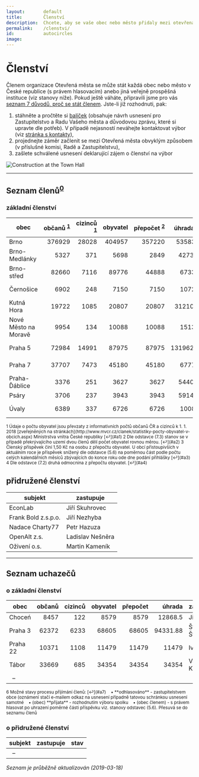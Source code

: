 ```yaml
---
layout:       default
title:        Členství
description:  Chcete, aby se vaše obec nebo město přidaly mezi otevřená města?
permalink:    /clenstvi/
id:           autocircles
image:
---
```


# Členství
Členem organizace Otevřená města se může stát každá obec nebo město v České republice (s právem hlasovacím) anebo jiná veřejně prospěšná instituce (viz stanovy níže). Pokud ještě váháte, připravili jsme pro vás [seznam 7 důvodů, proč se stát členem](/clenstvi/motivace/). Jste-li již rozhodnuti, pak:

1. stáhněte a pročtěte si [balíček](/balicek/) (obsahuje návrh usnesení pro Zastupitelstvo a Radu Vašeho města a důvodovou zprávu, které si upravte dle potřeb). V případě nejasností neváhejte kontaktovat výbor (viz [stránka s kontakty](/kontakty/)),
2. projednejte záměr začlenit se mezi Otevřená města obvyklým způsobem (v příslušné komisi, Radě a Zastupitelstvu),
3. zašlete schválené usnesení deklarující zájem o členství na výbor

![Construction at the Town Hall](/media/thumbnails/construction.jpg)

----

## <span id="Seznam_členů">Seznam členů</span><sup id="a0">[0](#f0)</sup>

### základní členství

obec | občanů&nbsp;<sup id="a1">[1](#f1)</sup> | cizinců &nbsp;<sup id="a1">[1](#f1)</sup> | obyvatel | přepočet&nbsp;<sup id="a2">[2](#f2)</sup> | úhrada&nbsp;<sup id="a3">[3](#f3)</sup> | zastupuje | hlasů&nbsp;<sup id="a4">[4](#f4)</sup> | členství
--- | ---:| ---:| ---:| ---:| ---:| --- | ---:| ---
Brno | 376929 | 28028 | 404957 | 357220 | 535830 | Jiří Ulip | 636 | zakládající
Brno-Medlánky | 5327 | 371 | 5698 | 2849 | 4273,5 | Kateřina Žůrková | 75 | 2016-07
Brno-střed | 82660 | 7116 | 89776 | 44888 | 67332 | Svatopluk Bartík | 300 | zakládající
Černošice | 6902 | 248 | 7150 | 7150 | 10725 | Tomáš Kratochvíl | 85 | zakládající
Kutná Hora | 19722 | 1085 | 20807 | 20807 | 31210,5 | Lukáš Jelínek | 144 | 2016-06
Nové Město na Moravě | 9954 | 134 | 10088 | 10088 | 15132 | Michal Šmarda | 100 | zakládající
Praha 5 | 72984 | 14991 | 87975 | 87975 | 131962,5 | Viktor Čahoj | 297 | zakládající
Praha 7 | 37707 | 7473 | 45180 | 45180 | 67770 | Ondřej Profant | 213 | 2016-06
Praha-Ďáblice | 3376 | 251 | 3627 | 3627 | 5440,5 | Radimír Rexa | 60 | 2016-07
Psáry | 3706 | 237 | 3943 | 3943 | 5914,5 | Vít Olmr | 63 | zakládající
Úvaly | 6389 | 337 | 6726 | 6726 | 10089 |  Petr Borecký | 82 | 2016-08

<sup>
<span id="f1">1</span> Údaje o počtu obyvatel jsou převzaty z informativních počtů občanů ČR a cizinců k 1. 1. 2018 [zveřejněných na stránkách](http://www.mvcr.cz/clanek/statistiky-pocty-obyvatel-v-obcich.aspx) Ministrstva vnitra České republiky [↩](#a1)   
<span id="f2">2</span> Dle odstavce (7.3) stanov se v případě překrývajícího uzemí dvou členů dělí počet obyvatel rovnou měrou. [↩](#a2)   
<span id="f3">3</span> Členský příspěvek činí 1,50 Kč na osobu z přepočtu obyvatel. U obcí přistoupivších v aktuálním roce je příspěvek snížený dle odstavce (5.6) na poměrnou část podle počtu celých kalendářních měsíců zbývajících do konce roku ode dne podání přihlášky [↩](#a3)  
<span id="f4">4</span> Dle odstavce (7.2) druhá odmocnina z přepočtu obyvatel. [↩](#a4)  
</sup>

## přidružené členství

subjekt | zastupuje
--- | ---
EconLab | Jiří Skuhrovec
Frank Bold z.s.p.o. | Jiří Nezhyba
Nadace Charty77 | Petr Hazuza
OpenAlt z.s. | Ladislav Nešněra
Oživení o.s. | Martin Kameník

----

## <span id="Seznam_uchazečů">Seznam uchazečů</span>

### o základní členství

obec | občanů | cizinců | obyvatel | přepočet | úhrada | zastupuje | hlasů | stav&nbsp;<sup id="a6">[6](#f7)</sup>
--- | ---:| ---:| ---:| ---:| ---:| --- | ---:| ---
Choceń | 8457 | 122 | 8579 | 8579 | 12868.5 | Jiří Pírko | 93 | přijata
Praha 3 | 62372 | 6233 | 68605 | 68605 | 94331.88 | Štěpan Štrébl | 262 | přijata
Praha 22 | 10371 | 1108 | 11479 | 11479 | 11479 | Ivo Krátký | 107 | odhlasováno
Tábor | 33669 | 685 | 34354 | 34354 | 34354 | Václav Klecanda | 185 | odhlasováno
&nbsp;&nbsp;&ndash; |  |  |  |  |  |  |  |

<sup>
<span id="f6">6</span> Možné stavy procesu přijímání členů: [↩](#a7)  
&nbsp;&nbsp;&nbsp;&bull; **odhlasováno** - zastupitelstvem obce  (oznámení stačí e-mailem odkaz na usnesení případně tatovou schránkou usnesení samotné
&nbsp;&nbsp;&nbsp;&bull; (obec) **přijata** - rozhodnutím výboru spolku
&nbsp;&nbsp;&nbsp;&bull; (obec členem) - s právem hlasovat po uhrazení poměrné části příspěvku viz. stanovy odstavec (5.6). Přesuvá se do seznamu členů  
</sup>

### o přidružené členství

subjekt | zastupuje | stav
--- | --- | ---
&nbsp;&nbsp;&ndash; | |

<!--
&nbsp;&nbsp;&ndash; |  |
-->
*Seznam je průběžně aktualizován (2019-03-18)*
